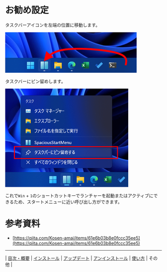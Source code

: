 # お勧め設定

タスクバーアイコンを左端の位置に移動します。

![Move icon](img/rcmd01.png)

タスクバーにピン留めします。

![Pin to taskbar](img/rcmd02-ja.png)

これで`Win` + `1`のショートカットキーでランチャーを起動またはアクティブにできるため、スタートメニューに近い呼び出し方ができます。

# 参考資料

- [https://qiita.com/Kosen-amai/items/61e6b03b8e0fccc35ee5](https://qiita.com/Kosen-amai/items/61e6b03b8e0fccc35ee5)

---

| [目次・概要](index-ja.md) | [インストール](install-ja.md) | [アップデート](update-ja.md) | [アンインストール](uninstall-ja.md) | [使い方](usage-ja.md) | その他 |
